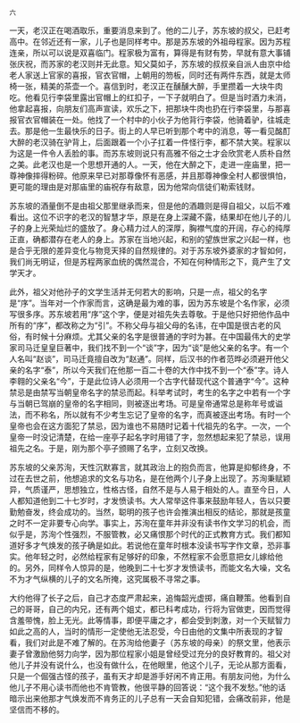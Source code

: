     六 

   一天，老汉正在喝酒取乐，重要消息来到了。他的二儿子，苏东坡的叔父，已赶考高中。在邻近还有一家，儿子也是同样考中。那是苏东坡的外祖母程家。因为苏程连亲，所以可以说是双喜临门。程家极为富有，算得是有财有势，早就有意大事铺张庆祝，而苏家的老汉则并无此意。知父莫如子，苏东坡的叔叔亲自派人由京中给老人家送上官家的喜报，官衣官帽，上朝用的笏板，同时还有两件东西，就是太师椅一张，精美的茶壶一个。喜信到时，老汉正在醺醺大醉，手里攒着一大块牛肉吃。他看见行李袋里露出官帽上的红扣子，一下子就明白了。但是当时酒力未消，他拿起喜报，向朋友们高声宣读，欢乐之下，把那块牛肉也扔在行李袋里，与那喜报官衣官帽装在一处。他找了一个村中的小伙子为他背行李袋，他骑着驴，往城走去。那是他一生最快乐的日子。街上的人早已听到那个考中的消息，等一看见酩酊大醉的老汉骑在驴背上，后面跟着一个小子扛着一件怪行李，都不禁大笑。程家以为这是一件令人丢脸的事。而苏东坡则说只有高雅不俗之士才会欣赏老人质朴自然之美。此老汉也是一个思想开通的人。一天，他在大醉之下，走进一座庙里，把一尊神像摔得粉碎。他原来早已对那尊像怀有恶感，并且那尊神像全村人都很惧怕，更可能的理由是对那庙里的庙祝存有敌意，因为他常向信徒们勒索钱财。

   苏东坡的酒量倒不是由祖父那里继承而来，但是他的酒趣则是得自祖父，以后不难看出。这位不识字的老汉的智慧才华，原是在身上深藏不露，结果却在他儿子的儿子的身上光荣灿烂的盛放了。身心精力过人的深厚，胸襟气度的开阔，存心的纯厚正直，确都潜存在老人的身上。苏家在当地兴起，和别的望族世家之兴起一样，也是合乎无限的差异变化与物竞天择的自然规律的。对于苏东坡外婆家的才智如何，我们尚无明证，但是苏程两家血统的偶然混合，不知在何种情形之下，竟产生了文学天才。

   此外，祖父对他孙子的文学生活并无何若大的影响，只是一点，祖父的名字是“序”。当年对一个作家而言，这确是最为难的事，因为苏东坡是个名作家，必须写很多序。苏东坡若用“序”这个字，便是对祖先失去尊敬。于是他只好把他作品中所有的“序”，都改称之为“引”。不称父母与祖父母的名讳，在中国是很古老的风俗，有时候十分麻烦。尤其父亲的名字是很普通的字时为甚。在中国最伟大的史学家司马迁皇皇巨著中，我们找不到一个“谈”字，因为“谈”是他父亲的名字。有一个人名叫“赵谈”，司马迁竟擅自改为“赵通”。同样，后汉书的作者范晔必须避开他父亲的名字“泰”，所以今天我们在他那一百二十卷的大作中找不到一个“泰”字。诗人李翱的父亲名“今”，于是此位诗人必须用一个古字代替现代这个普通字“今”。这种禁忌是由禁写当朝皇帝名字的禁忌而起。科举考试时，考生的名字之中若有一个字与当朝已驾崩的皇帝的名字相同，则被逐出考场。可是皇帝通常总是称年号或谥法，而不称名，所以就有不少考生忘记了皇帝的名字，而真被逐出考场。有时一个皇帝也会在这方面犯了禁忌，因为谁也不易随时记着十代祖先的名字。一次，一个皇帝一时没记清楚，在给一座亭子起名字时用错了字，忽然想起来犯了禁忌，误用祖先之名。于是，刚为那个亭子颁赐了名字，立刻又改换。

   苏东坡的父亲苏洵，天性沉默寡言，就其政治上的抱负而言，他算是抑郁终身，不过在去世之前，他想追求的文名与功名，是在他两个儿子身上出现了。苏洵秉赋颖异，气质谨严，思想独立，性格古怪，自然不是与人易于相处的人。直至今日，人人都知道他到二十七岁时，才发愤读书。大人常举这件事来鼓励年轻人，告以只要勤勉奋发，终会成功的。当然，聪明的孩子也许会推演出相反的结论，那就是孩童之时不一定非要专心向学。事实上，苏洵在童年并非没有读书作文学习的机会，而似乎是，苏洵个性强烈，不服管教，必又痛恨那个时代的正式教育方式。我们都知道好多才气焕发的孩子确是如此。若说他在童年时根本没读书写字作文章，恐非事实。他年轻之时，必然给程家有足够好的印象，不然程家不会愿意把女儿嫁给他的。另外，同样令人惊异的是，他晚到二十七岁才发愤读书，而能文名大噪，文名不为才气纵横的儿子的文名所掩，这究属极不寻常之事。

   大约他得了长子之后，自己才态度严肃起来，追悔韶光虚掷，痛自鞭策。他看到自己的哥哥，自己的内兄，还有两个姐丈，都已科考成功，行将为官做吏，因而觉得含羞带愧，脸上无光。此等情事，即便平庸之才，都会受到刺激，对一个天赋智力如此之高的人，当时的情形一定使他无法忍受，今日由他的文集中所表现的才智看，我们对此是不难了解的。在苏洵给他妻子（苏东坡的母亲）的祭文里，他表示妻子曾激励他努力向学，因为那位程家小姐是曾经受过充分的良好教育的。祖父对他儿子并没有说什么，也没有做什么，在他眼里，他这个儿子，无论从那方面看，只是一个倔强古怪的孩子，虽有天才却是游手好闲不肯正用。有朋友问他，为什么他儿子不用心读书而他也不肯管教，他很平静的回答说：“这个我不发愁。”他的话暗示出来他那才气焕发而不肯务正的儿子总有一天会自知犯错，会痛改前非，他是坚信而不移的。

